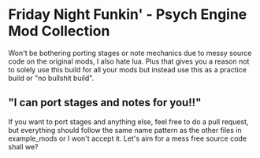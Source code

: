 # Friday Night Funkin' - Psych Engine Mod Collection
Won't be bothering porting stages or note mechanics due to messy source code on the original mods, I also hate lua. Plus that gives you a reason not to solely use this build for all your mods but instead use this as a practice build or "no bullshit build".
## "I can port stages and notes for you!!"
If you want to port stages and anything else, feel free to do a pull request, but everything should follow the same name pattern as the other files in example_mods or I won't accept it. Let's aim for a mess free source code shall we?

